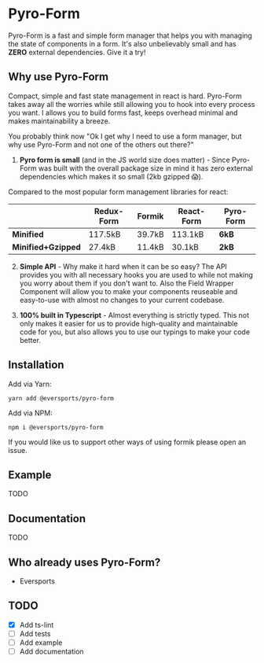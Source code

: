 # Pyro-Form

Pyro-Form is a fast and simple form manager that helps you with managing the state of components in a form. It's also unbelievably small and has **ZERO** external dependencies. Give it a try!

## Why use Pyro-Form

Compact, simple and fast state management in react is hard. Pyro-Form takes away all the worries while still allowing you to hook into every process you want. I allows you to build forms fast, keeps overhead minimal and makes maintainability a breeze. 

You probably think now "Ok I get why I need to use a form manager, but why use Pyro-Form and not one of the others out there?"

1) **Pyro form is small** (and in the JS world size does matter) - Since Pyro-Form was built with the overall package size in mind it has zero external dependencies which makes it so small (2kb gzipped 😱).

Compared to the most popular form management libraries for react:

| | Redux-Form | Formik | React-Form | Pyro-Form |
| --- | --- | --- | --- | --- |
| **Minified** | 117.5kB | 39.7kB | 113.1kB | **6kB** |
| **Minified+Gzipped** | 27.4kB | 11.4kB | 30.1kB | **2kB** |

2) **Simple API** - Why make it hard when it can be so easy? The API provides you with all necessary hooks you are used to while not making you worry about them if you don't want to. Also the Field Wrapper Component will allow you to make your components reuseable and easy-to-use with almost no changes to your current codebase.  

3) **100% built in Typescript** - Almost everything is strictly typed. This not only makes it easier for us to provide high-quality and maintainable code for you, but also allows you to use our typings to make your code better.  

## Installation

Add via Yarn:
```
yarn add @eversports/pyro-form
```

Add via NPM:
```
npm i @eversports/pyro-form
```

If you would like us to support other ways of using formik please open an issue.


## Example

TODO

## Documentation

TODO

## Who already uses Pyro-Form?

- Eversports

## TODO

- [x] Add ts-lint
- [ ] Add tests
- [ ] Add example
- [ ] Add documentation
